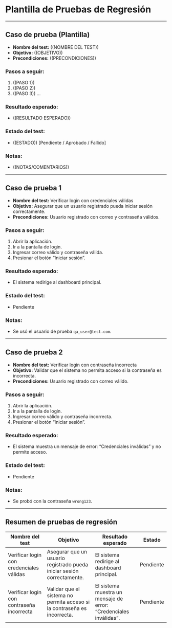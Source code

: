 #  Plantilla de Pruebas de Regresión

---

##  Caso de prueba (Plantilla)

- **Nombre del test:**  ((NOMBRE DEL TEST))
- **Objetivo:** ((OBJETIVO))
- **Precondiciones:** ((PRECONDICIONES))

### Pasos a seguir:
1. ((PASO 1))
2. ((PASO 2))
3. ((PASO 3))
   ...

### Resultado esperado:
- ((RESULTADO ESPERADO))

### Estado del test:
- ((ESTADO)) [Pendiente / Aprobado / Fallido]

### Notas:
- ((NOTAS/COMENTARIOS))

---

##  Caso de prueba 1

- **Nombre del test:** Verificar login con credenciales válidas  
- **Objetivo:** Asegurar que un usuario registrado pueda iniciar sesión correctamente.  
- **Precondiciones:** Usuario registrado con correo y contraseña válidos.  

### Pasos a seguir:
1. Abrir la aplicación.  
2. Ir a la pantalla de login.  
3. Ingresar correo válido y contraseña válida.  
4. Presionar el botón “Iniciar sesión”.  

### Resultado esperado:
- El sistema redirige al dashboard principal.  

### Estado del test:
- Pendiente  

### Notas:
- Se usó el usuario de prueba `qa_user@test.com`.  

---

##  Caso de prueba 2

- **Nombre del test:** Verificar login con contraseña incorrecta  
- **Objetivo:** Validar que el sistema no permita acceso si la contraseña es incorrecta.  
- **Precondiciones:** Usuario registrado con correo válido.  

### Pasos a seguir:
1. Abrir la aplicación.  
2. Ir a la pantalla de login.  
3. Ingresar correo válido y contraseña incorrecta.  
4. Presionar el botón “Iniciar sesión”.  

### Resultado esperado:
- El sistema muestra un mensaje de error: “Credenciales inválidas” y no permite acceso.  

### Estado del test:
- Pendiente  

### Notas:
- Se probó con la contraseña `wrong123`.  

---

##  Resumen de pruebas de regresión

| **Nombre del test** | **Objetivo** | **Resultado esperado** | **Estado** |
|----------------------|--------------|------------------------|------------|
| Verificar login con credenciales válidas | Asegurar que un usuario registrado pueda iniciar sesión correctamente. | El sistema redirige al dashboard principal. | Pendiente |
| Verificar login con contraseña incorrecta | Validar que el sistema no permita acceso si la contraseña es incorrecta. | El sistema muestra un mensaje de error: “Credenciales inválidas”. | Pendiente |

